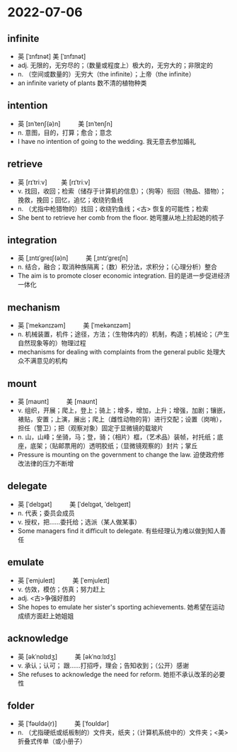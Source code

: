 # 2022-07-06

## infinite
- 英  [ˈɪnfɪnət]    美  [ˈɪnfɪnət]
- adj. 无限的，无穷尽的；（数量或程度上）极大的，无穷大的；非限定的
- n. （空间或数量的）无穷大（the infinite）；上帝（the infinite）
- an infinite variety of plants 数不清的植物种类

## intention
- 英  [ɪnˈtenʃ(ə)n] 　 　 美  [ɪnˈtenʃn] 　 　　
- n. 意图，目的，打算；愈合；意念
- I have no intention of going to the wedding. 我无意去参加婚礼

## retrieve
- 英  [rɪˈtriːv]　 　美  [rɪˈtriːv]　 　 　
- v. 找回，收回；检索（储存于计算机的信息）；（狗等）衔回（物品、猎物）；挽救，挽回；回忆，追忆；收绕钓鱼线
- n. （尤指中枪猎物的）找回；收绕钓鱼线；<古> 恢复的可能性；检索
- She bent to retrieve her comb from the floor. 她弯腰从地上捡起她的梳子

## integration
- 英  [ˌɪntɪˈɡreɪʃ(ə)n] 　 　 美  [ˌɪntɪˈɡreɪʃn] 　 　 　
- n. 结合，融合；取消种族隔离；（数）积分法，求积分；（心理分析）整合
- The aim is to promote closer economic integration. 目的是进一步促进经济一体化

## mechanism
- 英  [ˈmekənɪzəm] 　 　 美  [ˈmekənɪzəm] 　 　 　　
- n. 机械装置，机件；途径，方法；（生物体内的）机制，构造；机械论；（产生自然现象等的）物理过程
- mechanisms for dealing with complaints from the general public 处理大众不满意见的机构

## mount
- 英  [maʊnt] 　 　 美  [maʊnt] 　 　 　
- v. 组织，开展；爬上，登上；骑上；增多，增加，上升；增强，加剧；镶嵌，裱贴，安置；上演，展出；爬上（雌性动物的背）进行交配；设置（岗哨），担任（警卫）；把（观察对象）固定于显微镜的载玻片
- n. 山，山峰；坐骑，马；登，骑；（相片）框，（艺术品）装帧，衬托纸；底座，底架；（贴邮票用的）透明胶纸；（显微镜观察的）封片；掌丘
- Pressure is mounting on the government to change the law. 迫使政府修改法律的压力不断增

## delegate
- 英  [ˈdelɪɡət] 　 　 美  [ˈdelɪɡət, ˈdelɪɡeɪt] 　 　　 　 　 　
- n. 代表；委员会成员
- v. 授权，把……委托给；选派（某人做某事）
- Some managers find it difficult to delegate. 有些经理认为难以做到知人善任

## emulate
- 英  [ˈemjuleɪt] 　 　 美  [ˈemjuleɪt] 　 　　 　　
- v. 仿效，模仿；仿真；努力赶上
- adj. <古>争强好胜的
- She hopes to emulate her sister's sporting achievements. 她希望在运动成绩方面赶上她姐姐
 
## acknowledge
- 英  [əkˈnɒlɪdʒ] 　 　 美  [əkˈnɑːlɪdʒ] 　 　　 　  　
- v. 承认；认可； 跟……打招呼，理会；告知收到；（公开）感谢
- She refuses to acknowledge the need for reform. 她拒不承认改革的必要性

## folder
- 英  [ˈfəʊldə(r)] 　 　 美  [ˈfoʊldər] 　 　　 　　 　
- n. （尤指硬纸或纸板制的）文件夹，纸夹；（计算机系统中的）文件夹；<美>折叠式传单（或小册子）
